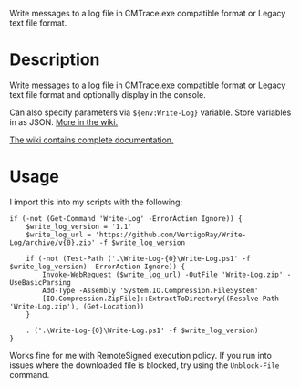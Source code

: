 Write messages to a log file in CMTrace.exe compatible format or Legacy text file format.

# Description

Write messages to a log file in CMTrace.exe compatible format or Legacy text file format and optionally display in the console.

Can also specify parameters via `${env:Write-Log}` variable. Store variables in as JSON. [More in the wiki.](../../wiki/WriteLog-Environment-Variable)

[The wiki contains complete documentation.](../../wiki)

# Usage

I import this into my scripts with the following:

```posh
if (-not (Get-Command 'Write-Log' -ErrorAction Ignore)) {
    $write_log_version = '1.1'
    $write_log_url = 'https://github.com/VertigoRay/Write-Log/archive/v{0}.zip' -f $write_log_version

    if (-not (Test-Path ('.\Write-Log-{0}\Write-Log.ps1' -f $write_log_version) -ErrorAction Ignore)) {
        Invoke-WebRequest ($write_log_url) -OutFile 'Write-Log.zip' -UseBasicParsing
        Add-Type -Assembly 'System.IO.Compression.FileSystem'
        [IO.Compression.ZipFile]::ExtractToDirectory((Resolve-Path 'Write-Log.zip'), (Get-Location))
    }

    . ('.\Write-Log-{0}\Write-Log.ps1' -f $write_log_version)
}
```

Works fine for me with RemoteSigned execution policy.  If you run into issues where the downloaded file is blocked, try using the `Unblock-File` command.
